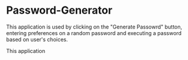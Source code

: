 # Password-Generator
This application is used by clicking on the "Generate Passowrd" button, entering preferences on a random password and executing a password based on user's choices.

This application 
